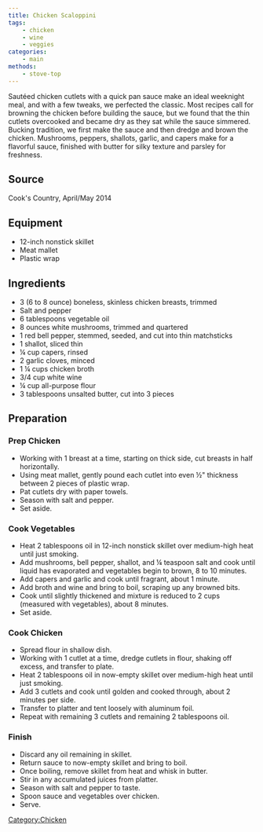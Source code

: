 ```yaml
---
title: Chicken Scaloppini
tags:
    - chicken
    - wine
    - veggies
categories: 
    - main
methods:
    - stove-top
---
```


Sautéed chicken cutlets with a quick pan sauce make an ideal weeknight
meal, and with a few tweaks, we perfected the classic. Most recipes call
for browning the chicken before building the sauce, but we found that
the thin cutlets overcooked and became dry as they sat while the sauce
simmered. Bucking tradition, we first make the sauce and then dredge and
brown the chicken. Mushrooms, peppers, shallots, garlic, and capers make
for a flavorful sauce, finished with butter for silky texture and
parsley for freshness.

## Source

Cook's Country, April/May 2014

## Equipment

-   12-inch nonstick skillet
-   Meat mallet
-   Plastic wrap

## Ingredients

-   3 (6 to 8 ounce) boneless, skinless chicken breasts, trimmed
-   Salt and pepper
-   6 tablespoons vegetable oil
-   8 ounces white mushrooms, trimmed and quartered
-   1 red bell pepper, stemmed, seeded, and cut into thin matchsticks
-   1 shallot, sliced thin
-   ¼ cup capers, rinsed
-   2 garlic cloves, minced
-   1 ¼ cups chicken broth
-   3/4 cup white wine
-   ¼ cup all-purpose flour
-   3 tablespoons unsalted butter, cut into 3 pieces

## Preparation

### Prep Chicken

-   Working with 1 breast at a time, starting on thick side, cut breasts
    in half horizontally.
-   Using meat mallet, gently pound each cutlet into even ½" thickness
    between 2 pieces of plastic wrap.
-   Pat cutlets dry with paper towels.
-   Season with salt and pepper.
-   Set aside.

### Cook Vegetables

-   Heat 2 tablespoons oil in 12-inch nonstick skillet over medium-high
    heat until just smoking.
-   Add mushrooms, bell pepper, shallot, and ¼ teaspoon salt and cook
    until liquid has evaporated and vegetables begin to brown, 8 to 10
    minutes.
-   Add capers and garlic and cook until fragrant, about 1 minute.
-   Add broth and wine and bring to boil, scraping up any browned bits.
-   Cook until slightly thickened and mixture is reduced to 2 cups
    (measured with vegetables), about 8 minutes.
-   Set aside.

### Cook Chicken

-   Spread flour in shallow dish.
-   Working with 1 cutlet at a time, dredge cutlets in flour, shaking
    off excess, and transfer to plate.
-   Heat 2 tablespoons oil in now-empty skillet over medium-high heat
    until just smoking.
-   Add 3 cutlets and cook until golden and cooked through, about 2
    minutes per side.
-   Transfer to platter and tent loosely with aluminum foil.
-   Repeat with remaining 3 cutlets and remaining 2 tablespoons oil.

### Finish

-   Discard any oil remaining in skillet.
-   Return sauce to now-empty skillet and bring to boil.
-   Once boiling, remove skillet from heat and whisk in butter.
-   Stir in any accumulated juices from platter.
-   Season with salt and pepper to taste.
-   Spoon sauce and vegetables over chicken.
-   Serve.

[Category:Chicken](Category:Chicken "wikilink")